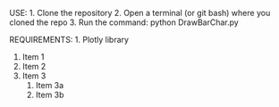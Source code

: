 USE:
    1. Clone the repository
    2. Open a terminal (or git bash) where you cloned the repo
    3. Run the command: python DrawBarChar.py

REQUIREMENTS:
    1. Plotly library

1. Item 1
1. Item 2
1. Item 3
   1. Item 3a
   1. Item 3b